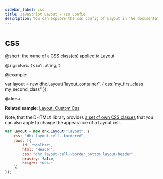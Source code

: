 ```yaml
---
sidebar_label: css
title: JavaScript Layout - css Config 
description: You can explore the css config of Layout in the documentation of the DHTMLX JavaScript UI library. Browse developer guides and API reference, try out code examples and live demos, and download a free 30-day evaluation version of DHTMLX Suite 7.
---
```


# css

@short: the name of a CSS class(es) applied to Layout

@signature: {'css?: string;'}

@example:
<style>
    .my_first_class {
        /*some styles*/
    }
 
    .my_second_class {
        /*some styles*/
    }
</style>

var layout = new dhx.Layout("layout_container", {
    css:"my_first_class my_second_class"
});

@descr:

**Related sample**: [Layout. Custom Css](https://snippet.dhtmlx.com/pwxmf0lx)

Note, that the DHTMLX library provides [a set of own CSS classes](helpers/base_elements.md#list-of-css-classes-for-styling-a-layout-cell) that you can also apply to change the appearance of a Layout cell.

~~~js
var layout = new dhx.Layout("layout", {
    css: "dhx_layout-cell--bordered",
	rows: [{
        id: "toolbar",
        html: "Header",
        css: "dhx_layout-cell--border_bottom layout-header",
        gravity: false,
        height: "60px"
	}]
});
~~~

[comment]: # (@related: layout/init.md#initialize-layout layout/customization.md)
